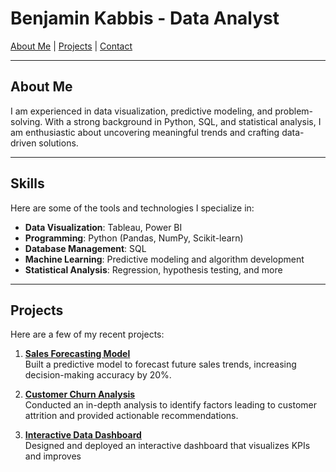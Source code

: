 # Benjamin Kabbis - Data Analyst

[About Me](#about-me) | [Projects](#projects) | [Contact](#contact)

---

## About Me
I am experienced in data visualization, predictive modeling, and problem-solving. With a strong background in Python, SQL, and statistical analysis, I am enthusiastic about uncovering meaningful trends and crafting data-driven solutions.

---

## Skills
Here are some of the tools and technologies I specialize in:

- **Data Visualization**: Tableau, Power BI
- **Programming**: Python (Pandas, NumPy, Scikit-learn)
- **Database Management**: SQL
- **Machine Learning**: Predictive modeling and algorithm development
- **Statistical Analysis**: Regression, hypothesis testing, and more

---

## Projects
Here are a few of my recent projects:

1. [**Sales Forecasting Model**](https://github.com/KabbisB/project1)  
   Built a predictive model to forecast future sales trends, increasing decision-making accuracy by 20%.

2. [**Customer Churn Analysis**](https://github.com/KabbisB/project2)  
   Conducted an in-depth analysis to identify factors leading to customer attrition and provided actionable recommendations.

3. [**Interactive Data Dashboard**](https://github.com/KabbisB/project3)  
   Designed and deployed an interactive dashboard that visualizes KPIs and improves 
